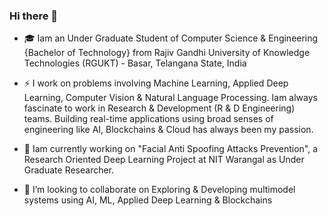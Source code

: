 ### Hi there 👋

- 🎓 Iam an Under Graduate Student of Computer Science & Engineering {Bachelor of Technology} from Rajiv Gandhi University of Knowledge Technologies (RGUKT) -          Basar, Telangana State, India

- ⚡  I work on problems involving Machine Learning, Applied Deep Learning, Computer Vision & Natural Language Processing. Iam always fascinate to work in Research      & Development (R & D Engineering) teams. Building real-time applications using broad senses of engineering like AI, Blockchains & Cloud has always been my        passion.

- 🌱 Iam currently working on "Facial Anti Spoofing Attacks Prevention", a Research Oriented Deep Learning Project at NIT Warangal as Under Graduate Researcher.

- 👯 I’m looking to collaborate on Exploring & Developing multimodel systems using AI, ML, Applied Deep Learning & Blockchains

<!--
- 🤔 I’m looking for help with ...
- 💬 Ask me about ...
- 📫 How to reach me: ...
- 😄 Pronouns: ...
- ⚡ Fun fact: ...
🔭✈️
-->

<!--
**nagarajukusa24/nagarajukusa24** is a ✨ _special_ ✨ repository because its `README.md` (this file) appears on your GitHub profile.

Here are some ideas to get you started:

- 🔭 I’m currently working on ...
- 🌱 I’m currently learning ...
- 👯 I’m looking to collaborate on ...
- 🤔 I’m looking for help with ...
- 💬 Ask me about ...
- 📫 How to reach me: ...
- 😄 Pronouns: ...
- ⚡ Fun fact: ...
-->
